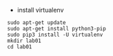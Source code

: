 * install virtualenv

```
sudo apt-get update
sudo apt-get install python3-pip
sudo pip3 install -U virtualenv
mkdir lab01
cd lab01

```
    
